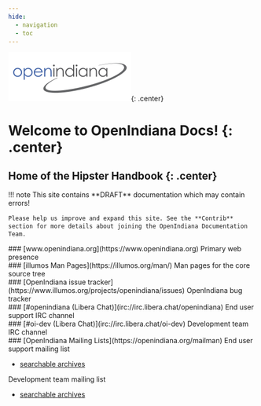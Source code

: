 ```yaml
---
hide:
  - navigation
  - toc
---
```


![OpenIndiana](Openindiana.png){: .center}

# Welcome to OpenIndiana Docs! {: .center}
## Home of the **Hipster Handbook** {: .center}

<div class="note" markdown="1">
!!! note
    This site contains **DRAFT** documentation which may contain errors!
    
    Please help us improve and expand this site. See the **Contrib** section for more details about joining the OpenIndiana Documentation Team.
</div>


<div class="grid" markdown>
<div class="box" markdown>
### [www.openindiana.org](https://www.openindiana.org)
Primary web presence
</div>
<div class="box" markdown>
### [illumos Man Pages](https://illumos.org/man/)
Man pages for the core source tree
</div>
<div class="box" markdown>
### [OpenIndiana issue tracker](https://www.illumos.org/projects/openindiana/issues)
OpenIndiana bug tracker
</div>
<div class="box" markdown>
### [#openindiana (Libera Chat)](irc://irc.libera.chat/openindiana)
End user support IRC channel
</div>
<div class="box" markdown>
### [#oi-dev (Libera Chat)](irc://irc.libera.chat/oi-dev)
Development team IRC channel
</div>
<div class="box" markdown>
### [OpenIndiana Mailing Lists](https://openindiana.org/mailman)
End user support mailing list

- [searchable archives](https://www.mail-archive.com/openindiana-discuss@openindiana.org/)

Development team mailing list

- [searchable archives](https://www.mail-archive.com/oi-dev@openindiana.org/)
</div>
</div>
